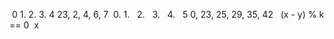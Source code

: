​
0  1.  2. 3. 4
23, 2, 4, 6, 7
​
0. 1.   2.    3.    4.   5
0, 23, 25, 29, 35, 42
​
​
(x - y) % k == 0
​
x
